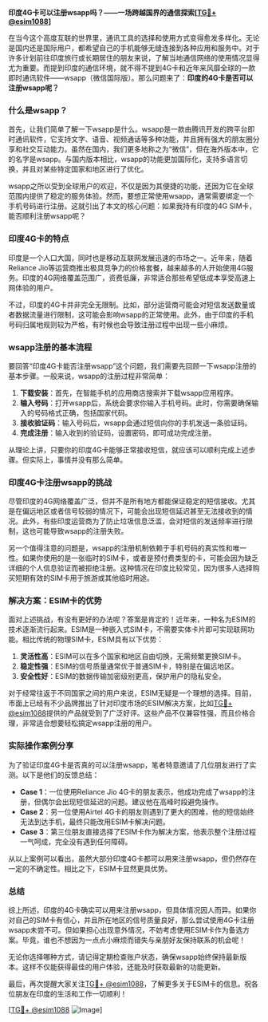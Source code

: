 **印度4G卡可以注册wsapp吗？——一场跨越国界的通信探索[[TG💪+ @esim1088](https://t.me/s/esim1088)]**

在当今这个高度互联的世界里，通讯工具的选择和使用方式变得愈发多样化。无论是国内还是国际用户，都希望自己的手机能够无缝连接到各种应用和服务中。对于许多计划前往印度旅行或长期居住的朋友来说，了解当地通信网络的使用情况显得尤为重要。而提到印度的通信环境，就不得不提到4G卡和近年来风靡全球的一款即时通讯软件——wsapp（微信国际版）。那么问题来了：**印度的4G卡是否可以注册wsapp呢？**

### 什么是wsapp？

首先，让我们简单了解一下wsapp是什么。wsapp是一款由腾讯开发的跨平台即时通讯软件，它支持文字、语音、视频通话等多种功能，并且拥有强大的朋友圈分享和社交互动能力。虽然在国内，我们更多地称之为“微信”，但在海外版本中，它的名字是wsapp。与国内版本相比，wsapp的功能更加国际化，支持多语言切换，并且对某些特定国家和地区进行了优化。

wsapp之所以受到全球用户的欢迎，不仅是因为其便捷的功能，还因为它在全球范围内提供了稳定的服务体验。然而，要想正常使用wsapp，通常需要绑定一个手机号码进行注册。这就引出了本文的核心问题：如果我持有印度的4G SIM卡，能否顺利注册wsapp呢？

### 印度4G卡的特点

印度是一个人口大国，同时也是移动互联网发展迅速的市场之一。近年来，随着Reliance Jio等运营商推出极具竞争力的价格套餐，越来越多的人开始使用4G服务。印度的4G网络覆盖范围广，资费低廉，非常适合那些希望低成本享受高速上网体验的用户。

不过，印度的4G卡并非完全无限制。比如，部分运营商可能会对短信发送数量或者数据流量进行限制，这可能会影响wsapp的正常使用。此外，由于印度的手机号码归属地规则较为严格，有时候也会导致注册过程中出现一些小麻烦。

### wsapp注册的基本流程

要回答“印度4G卡能否注册wsapp”这个问题，我们需要先回顾一下wsapp注册的基本步骤。一般来说，wsapp的注册过程非常简单：

1. **下载安装**：首先，在智能手机的应用商店搜索并下载wsapp应用程序。
2. **输入号码**：打开wsapp后，系统会要求你输入手机号码。此时，你需要确保输入的号码格式正确，包括国家代码。
3. **接收验证码**：输入号码后，wsapp会通过短信向你的手机发送一条验证码。
4. **完成注册**：输入收到的验证码，设置密码，即可成功完成注册。

从理论上讲，只要你的印度4G卡能够正常接收短信，就应该可以顺利完成上述步骤。但实际上，事情并没有那么简单。

### 印度4G卡注册wsapp的挑战

尽管印度的4G网络覆盖广泛，但并不是所有地方都能保证稳定的短信接收。尤其是在偏远地区或者信号较弱的情况下，可能会出现短信延迟甚至无法接收到的情况。此外，有些印度运营商为了防止垃圾信息泛滥，会对短信的发送频率进行限制，这也可能导致wsapp的注册失败。

另一个值得注意的问题是，wsapp的注册机制依赖于手机号码的真实性和唯一性。如果你使用的是一张临时的SIM卡，或者是预付费类型的卡，可能会因为缺乏详细的个人信息验证而被拒绝注册。这种情况在印度比较常见，因为很多人选择购买短期有效的SIM卡用于旅游或其他临时用途。

### 解决方案：ESIM卡的优势

面对上述挑战，有没有更好的办法呢？答案是肯定的！近年来，一种名为ESIM的技术逐渐流行起来。ESIM是一种嵌入式SIM卡，不需要实体卡片即可实现联网功能。相比传统的物理SIM卡，ESIM具有以下优势：

1. **灵活性高**：ESIM可以在多个国家和地区自由切换，无需频繁更换SIM卡。
2. **稳定性强**：ESIM的信号质量通常优于普通SIM卡，特别是在偏远地区。
3. **安全性好**：ESIM的数据传输加密级别更高，保护用户的隐私安全。

对于经常往返于不同国家之间的用户来说，ESIM无疑是一个理想的选择。目前，市面上已经有不少品牌推出了针对印度市场的ESIM解决方案，比如[TG💪+ @esim1088](https://t.me/s/esim1088)提供的产品就受到了广泛好评。这些产品不仅兼容性强，而且价格合理，非常适合想要轻松搞定wsapp注册的用户。

### 实际操作案例分享

为了验证印度4G卡是否真的可以注册wsapp，笔者特意邀请了几位朋友进行了实测。以下是他们的反馈总结：

- **Case 1**：一位使用Reliance Jio 4G卡的朋友表示，他成功完成了wsapp的注册，但偶尔会出现短信延迟的问题。建议他在高峰时段避免操作。
- **Case 2**：另一位使用Airtel 4G卡的朋友则遇到了更大的困难，他的短信始终无法到达手机，最终只能改用ESIM卡解决问题。
- **Case 3**：第三位朋友直接选择了ESIM卡作为解决方案，他表示整个注册过程一气呵成，完全没有遇到任何障碍。

从以上案例可以看出，虽然大部分印度4G卡都可以用来注册wsapp，但仍然存在一定的不确定性。相比之下，ESIM卡显然更具优势。

### 总结

综上所述，印度的4G卡确实可以用来注册wsapp，但具体情况因人而异。如果你对自己的SIM卡有信心，并且所在地区的信号质量良好，那么尝试使用4G卡注册wsapp未尝不可。但如果担心出现意外情况，不妨考虑使用ESIM卡作为备选方案。毕竟，谁也不想因为一点点小麻烦而错失与亲朋好友保持联系的机会呢！

无论你选择哪种方式，请记得定期检查账户状态，确保wsapp始终保持最新版本。这样不仅能获得最佳的用户体验，还能及时获取最新的功能更新。

最后，再次提醒大家关注[TG💪+ @esim1088](https://t.me/s/esim1088)，了解更多关于ESIM卡的信息。祝各位朋友在印度的生活和工作一切顺利！

[[TG💪+ @esim1088](https://t.me/s/esim1088) ![Image](https://i.postimg.cc/4NQfJmqS/Snipaste-2025-05-13-00-14-12.png)]